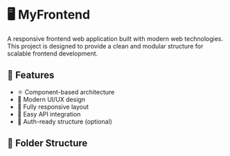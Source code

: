 # 🖥 MyFrontend

A responsive frontend web application built with modern web technologies. This project is designed to provide a clean and modular structure for scalable frontend development.

## 🚀 Features

- ⚛ Component-based architecture
- 🎨 Modern UI/UX design
- 📱 Fully responsive layout
- 🔁 Easy API integration
- 🔐 Auth-ready structure (optional)

## 📁 Folder Structure
